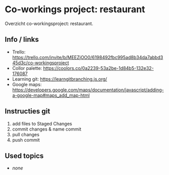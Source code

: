 # Co-workings project: restaurant
Overzicht co-workingsproject: restaurant.

## Info / links

* Trello: https://trello.com/invite/b/MEEZjOO0/6198492fbc995ad8b34da7abbd345d3c/co-workingsproject
* Collor palette: https://coolors.co/0a2239-53a2be-1d84b5-132e32-176087
* Learning git: https://learngitbranching.js.org/
* Google maps: https://developers.google.com/maps/documentation/javascript/adding-a-google-map#maps_add_map-html

## Instructies git
1. add files to Staged Changes
2. commit changes & name commit
3. pull changes
4. push commit

## Used topics
* *none*
